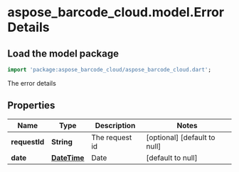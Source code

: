 # aspose_barcode_cloud.model.ErrorDetails

## Load the model package

```dart
import 'package:aspose_barcode_cloud/aspose_barcode_cloud.dart';
```
The error details

## Properties

Name | Type | Description | Notes
---- | ---- | ----------- | -----
**requestId** | **String** | The request id | [optional] [default to null]
**date** | [**DateTime**](DateTime.md) | Date | [default to null]

